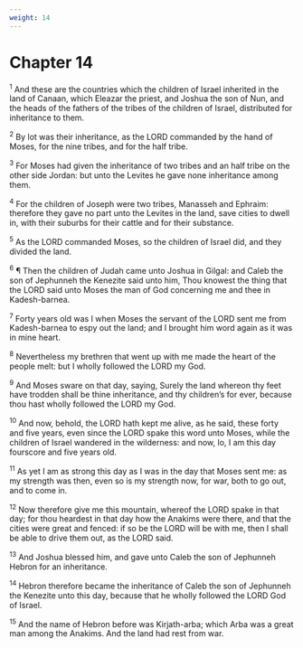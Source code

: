 ```yaml
---
weight: 14
---
```


# Chapter 14

<sup>1</sup> And these are the countries which the children of Israel inherited in the land of Canaan, which Eleazar the priest, and Joshua the son of Nun, and the heads of the fathers of the tribes of the children of Israel, distributed for inheritance to them. 

<sup>2</sup> By lot was their inheritance, as the LORD commanded by the hand of Moses, for the nine tribes, and for the half tribe. 

<sup>3</sup> For Moses had given the inheritance of two tribes and an half tribe on the other side Jordan: but unto the Levites he gave none inheritance among them. 

<sup>4</sup> For the children of Joseph were two tribes, Manasseh and Ephraim: therefore they gave no part unto the Levites in the land, save cities to dwell in, with their suburbs for their cattle and for their substance. 

<sup>5</sup> As the LORD commanded Moses, so the children of Israel did, and they divided the land. 

<sup>6</sup> ¶ Then the children of Judah came unto Joshua in Gilgal: and Caleb the son of Jephunneh the Kenezite said unto him, Thou knowest the thing that the LORD said unto Moses the man of God concerning me and thee in Kadesh-barnea. 

<sup>7</sup> Forty years old was I when Moses the servant of the LORD sent me from Kadesh-barnea to espy out the land; and I brought him word again as it was in mine heart. 

<sup>8</sup> Nevertheless my brethren that went up with me made the heart of the people melt: but I wholly followed the LORD my God. 

<sup>9</sup> And Moses sware on that day, saying, Surely the land whereon thy feet have trodden shall be thine inheritance, and thy children’s for ever, because thou hast wholly followed the LORD my God. 

<sup>10</sup> And now, behold, the LORD hath kept me alive, as he said, these forty and five years, even since the LORD spake this word unto Moses, while the children of Israel wandered in the wilderness: and now, lo, I am this day fourscore and five years old. 

<sup>11</sup> As yet I am as strong this day as I was in the day that Moses sent me: as my strength was then, even so is my strength now, for war, both to go out, and to come in. 

<sup>12</sup> Now therefore give me this mountain, whereof the LORD spake in that day; for thou heardest in that day how the Anakims were there, and that the cities were great and fenced: if so be the LORD will be with me, then I shall be able to drive them out, as the LORD said. 

<sup>13</sup> And Joshua blessed him, and gave unto Caleb the son of Jephunneh Hebron for an inheritance. 

<sup>14</sup> Hebron therefore became the inheritance of Caleb the son of Jephunneh the Kenezite unto this day, because that he wholly followed the LORD God of Israel. 

<sup>15</sup> And the name of Hebron before was Kirjath-arba; which Arba was a great man among the Anakims. And the land had rest from war. 


